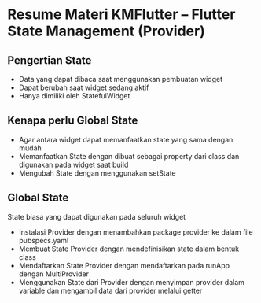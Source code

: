 # Resume Materi KMFlutter – Flutter State Management (Provider)

## Pengertian State
- Data yang dapat dibaca saat menggunakan pembuatan widget 
- Dapat berubah saat widget sedang aktif
- Hanya dimiliki oleh StatefulWidget

## Kenapa perlu Global State
- Agar antara widget dapat memanfaatkan state yang sama dengan mudah
- Memanfaatkan State dengan dibuat sebagai property dari class dan digunakan pada widget saat build
- Mengubah State dengan menggunakan setState

## Global State
State biasa yang dapat digunakan pada seluruh widget
- Instalasi Provider dengan menambahkan package provider ke dalam file pubspecs.yaml
- Membuat State Provider dengan mendefinisikan state dalam bentuk class
- Mendaftarkan State Provider dengan mendaftarkan pada runApp dengan MultiProvider
- Menggunakan State dari Provider dengan menyimpan provider dalam variable dan mengambil data dari provider melalui getter